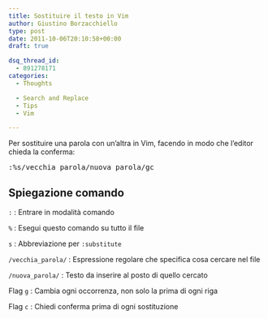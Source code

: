 ```yaml
---
title: Sostituire il testo in Vim
author: Giustino Borzacchiello
type: post
date: 2011-10-06T20:10:58+00:00
draft: true

dsq_thread_id:
  - 891278171
categories:
  - Thoughts

  - Search and Replace
  - Tips
  - Vim

---
```

Per sostituire una parola con un&#8217;altra in Vim, facendo in modo che l&#8217;editor chieda la conferma:

<pre class="prettyprint">:%s/vecchia_parola/nuova_parola/gc
</pre>

## Spiegazione comando

`:`
:   Entrare in modalità comando

`%`
:   Esegui questo comando su tutto il file

`s`
:   Abbreviazione per `:substitute`

`/vecchia_parola/`
:   Espressione regolare che specifica cosa cercare nel file

`/nuova_parola/`
:   Testo da inserire al posto di quello cercato

Flag `g`
:   Cambia ogni occorrenza, non solo la prima di ogni riga

Flag `c`
:   Chiedi conferma prima di ogni sostituzione